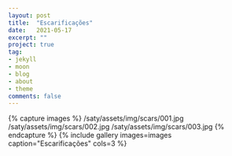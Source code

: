 ```yaml
---
layout: post
title:  "Escarificações"
date:   2021-05-17
excerpt: ""
project: true
tag:
- jekyll 
- moon
- blog
- about
- theme
comments: false
---
```


{% capture images %}
  /saty/assets/img/scars/001.jpg
  /saty/assets/img/scars/002.jpg
  /saty/assets/img/scars/003.jpg
{% endcapture %}
{% include gallery images=images caption="Escarificações" cols=3 %}
